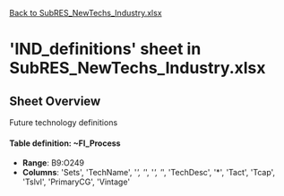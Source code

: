 [Back to SubRES_NewTechs_Industry.xlsx](README.md)

# 'IND_definitions' sheet in SubRES_NewTechs_Industry.xlsx

## Sheet Overview

Future technology definitions

#### Table definition: ~FI_Process
- **Range**: B9:O249
- **Columns**: 'Sets', 'TechName', '*', '*', '*', '*', 'TechDesc', '*', 'Tact', 'Tcap', 'Tslvl', 'PrimaryCG', 'Vintage'

